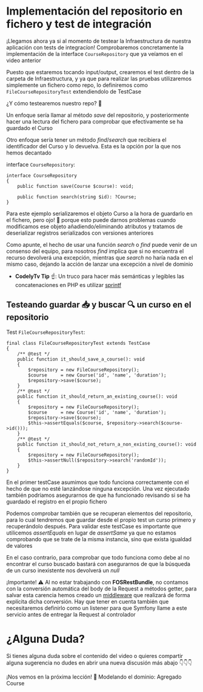Implementación del repositorio en fichero y test de integración
===============================================================

¡Llegamos ahora ya si al momento de testear la Infraestructura de nuestra aplicación con tests de integracíon! Comprobaremos concretamente la implementación de la interface `CourseRepository` que ya veíamos en el video anterior

Puesto que estaremos tocando input/output, crearemos el test dentro de la carpeta de Infraestructura, y ya que para realizar las pruebas utilizaremos simplemente un fichero como repo, lo definiremos como `FileCourseRepositoryTest` extendiendolo de TestCase

¿Y cómo testearemos nuestro repo? 🤔

Un enfoque sería llamar al método _save_ del repositorio, y posteriormente hacer una lectura del fichero para comprobar que efectivamente se ha guardado el Curso

Otro enfoque sería tener un método _find_/_search_ que recibiera el identificador del Curso y lo devuelva. Esta es la opción por la que nos hemos decantado

interface `CourseRepository`:

    interface CourseRepository
    {
        public function save(Course $course): void;
    
        public function search(string $id): ?Course;
    }


Para este ejemplo serializaremos el objeto Curso a la hora de guardarlo en el fichero, pero ojo! 👀 porque esto puede darnos problemas cuando modificamos ese objeto añadiendo/eliminando atributos y tratamos de deserializar registros serializados con versiones anteriores

Como apunte, el hecho de usar una función _search_ o _find_ puede venir de un consenso del equipo, para nosotros _find_ implica que si no encuentra el recurso devolverá una excepción, mientras que _search_ no haría nada en el mismo caso, dejando la acción de lanzar una excepción a nivel de dominio

*   **CodelyTv Tip** ☝️: Un truco para hacer más semánticas y legibles las concatenaciones en PHP es utilizar [sprintf](https://www.php.net/manual/es/function.sprintf.php)

Testeando guardar 📥 y buscar 🔍 un curso en el repositorio
-----------------------------------------------------------

Test `FileCourseRepositoryTest`:

    final class FileCourseRepositoryTest extends TestCase
    {
        /** @test */
        public function it_should_save_a_course(): void
        {
            $repository = new FileCourseRepository();
            $course     = new Course('id', 'name', 'duration');
            $repository->save($course);
        }
        /** @test */
        public function it_should_return_an_existing_course(): void
        {
            $repository = new FileCourseRepository();
            $course     = new Course('id', 'name', 'duration');
            $repository->save($course);
            $this->assertEquals($course, $repository->search($course->id()));
        }
        /** @test */
        public function it_should_not_return_a_non_existing_course(): void
        {
            $repository = new FileCourseRepository();
            $this->assertNull($repository->search('randomId'));
        }
    }


En el primer testCase asumimos que todo funciona correctamente con el hecho de que no esté lanzándose ninguna excepción. Una vez ejecutado también podríamos asegurarnos de que ha funcionado revisando si se ha guardado el registro en el propio fichero

Podemos comprobar también que se recuperan elementos del repositorio, para lo cual tendremos que guardar desde el propio test un curso primero y recuperándolo después. Para validar este testCase es importante que utilicemos _assertEquals_ en lugar de _assertSame_ ya que no estamos comprobando que se trate de la misma instancia, sino que exista igualdad de valores

En el caso contrario, para comprobar que todo funciona como debe al no encontrar el curso buscado bastará con asegurarnos de que la búsqueda de un curso inexistente nos devolverá un _null_

¡Importante! ⚠️ Al no estar trabajando con **FOSRestBundle**, no contamos con la conversión automática del body de la Request a métodos getter, para salvar esta carencia hemos creado un [middleware](https://github.com/CodelyTV/php-ddd-skeleton/blob/0.8.0/src/Shared/Infrastructure/Symfony/AddJsonBodyToRequestListener.php) que realizará de forma explícita dicha conversión. Hay que tener en cuenta también que necesitaremos definirlo como un listener para que Symfony llame a este servicio antes de entregar la Request al controlador

¿Alguna Duda?
=============

Si tienes alguna duda sobre el contenido del video o quieres compartir alguna sugerencia no dudes en abrir una nueva discusión más abajo 👇👇👇

¡Nos vemos en la próxima lección! 👤 Modelando el dominio: Agregado Course